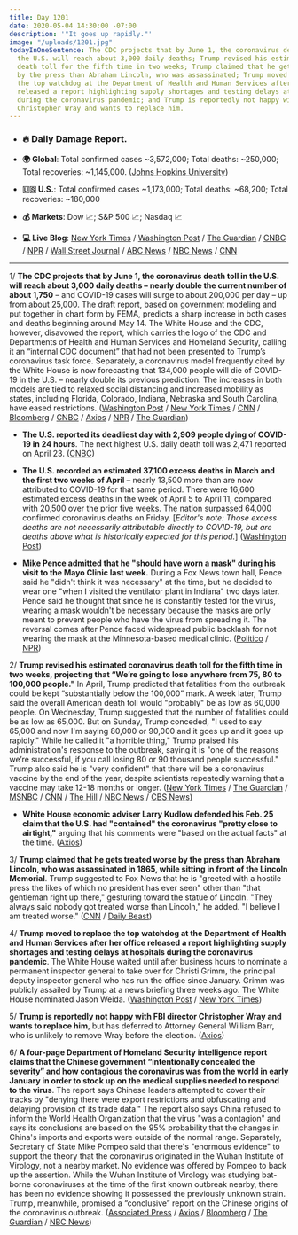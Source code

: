 ```yaml
---
title: Day 1201
date: 2020-05-04 14:30:00 -07:00
description: '"It goes up rapidly."'
image: "/uploads/1201.jpg"
todayInOneSentence: The CDC projects that by June 1, the coronavirus death toll in
  the U.S. will reach about 3,000 daily deaths; Trump revised his estimated coronavirus
  death toll for the fifth time in two weeks; Trump claimed that he gets treated worse
  by the press than Abraham Lincoln, who was assassinated; Trump moved to replace
  the top watchdog at the Department of Health and Human Services after her office
  released a report highlighting supply shortages and testing delays at hospitals
  during the coronavirus pandemic; and Trump is reportedly not happy with FBI director
  Christopher Wray and wants to replace him.
---
```


* ### 🔥 Daily Damage Report.

* **🌍 Global**: Total confirmed cases \~3,572,000; Total deaths: \~250,000; Total recoveries: \~1,145,000. ([Johns Hopkins University](https://coronavirus.jhu.edu/map.html))

* **🇺🇸 U.S.**: Total confirmed cases \~1,173,000; Total deaths: \~68,200; Total recoveries: \~180,000

* **💰 Markets**: Dow 📈; S&P 500 📈; Nasdaq 📈

* **💻 Live Blog**: [New York Times](https://www.nytimes.com/2020/05/04/us/coronavirus-live-updates.html?action=click&module=Spotlight&pgtype=Homepage) / [Washington Post](https://www.washingtonpost.com/nation/2020/05/04/coronavirus-update-us/) / [The Guardian](https://www.theguardian.com/world/live/2020/may/04/coronavirus-us-live-trump-second-wave-deaths-cuomo-new-york-latest-news-updates) / [CNBC](https://www.cnbc.com/2020/05/04/coronavirus-latest-updates.html) / [NPR](https://www.npr.org/sections/coronavirus-live-updates) / [Wall Street Journal](https://www.wsj.com/livecoverage/latest-updates/coronavirus?mod=theme_coronavirus-ribbon) / [ABC News](https://abcnews.go.com/Health/coronavirus-updates-italy-cautiously-emerges-worlds-longest-lockdown/story?id=70484662) / [NBC News](https://www.nbcnews.com/health/health-news/live-blog/2020-05-04-coronavirus-news-n1199156?icid=cv_marquee) / [CNN](https://www.cnn.com/us/live-news/us-coronavirus-update-05-04-20/index.html)

---

1/ **The CDC projects that by June 1, the coronavirus death toll in the U.S. will reach about 3,000 daily deaths – nearly double the current number of about 1,750** – and COVID-19 cases will surge to about 200,000 per day – up from about 25,000. The draft report, based on government modeling and put together in chart form by FEMA, predicts a sharp increase in both cases and deaths beginning around May 14. The White House and the CDC, however, disavowed the report, which carries the logo of the CDC and Departments of Health and Human Services and Homeland Security, calling it an “internal CDC document” that had not been presented to Trump’s coronavirus task force. Separately, a coronavirus model frequently cited by the White House is now forecasting that 134,000 people will die of COVID-19 in the U.S. – nearly double its previous prediction. The increases in both models are tied to relaxed social distancing and increased mobility as states, including Florida, Colorado, Indiana, Nebraska and South Carolina, have eased restrictions. ([Washington Post](https://www.washingtonpost.com/health/government-report-predicts-covid-19-cases-will-reach-200000-a-day-by-june-1/2020/05/04/02fe743e-8e27-11ea-a9c0-73b93422d691_story.html) / [New York Times](https://www.nytimes.com/2020/05/04/us/coronavirus-updates.html?action=click&module=Spotlight&pgtype=Homepage#link-7b42d0f5) / [CNN](https://www.cnn.com/2020/05/04/health/us-coronavirus-monday/index.html) / [Bloomberg](https://www.bloomberg.com/news/articles/2020-05-04/white-house-disclaims-projection-showing-surge-in-virus-outbreak?sref=MIBMEEoj) / [CNBC](https://www.cnbc.com/2020/05/04/coronavirus-trump-administration-projects-3000-deaths-per-day-by-june.html) / [Axios](https://www.axios.com/cdc-projections-coronavirus-may-june-a96726e7-acc8-4855-b603-dc6518f560f5.html) / [NPR](https://www.npr.org/sections/coronavirus-live-updates/2020/05/04/850143460/white-house-rejects-government-report-projecting-rising-coronavirus-death-toll) / [The Guardian](https://www.theguardian.com/world/live/2020/may/04/coronavirus-us-live-trump-second-wave-deaths-cuomo-new-york-latest-news-updates?page=with:block-5eb0397c8f0826dcf8dc2d2f#block-5eb0397c8f0826dcf8dc2d2f))

* **The U.S. reported its deadliest day with 2,909 people dying of COVID-19 in 24 hours**. The next highest U.S. daily death toll was 2,471 reported on April 23. ([CNBC](https://www.cnbc.com/2020/05/02/who-us-just-reported-deadliest-day-for-coronavirus.html))

* **The U.S. recorded an estimated 37,100 excess deaths in March and the first two weeks of April** – nearly 13,500 more than are now attributed to COVID-19 for that same period. There were 16,600 estimated excess deaths in the week of April 5 to April 11, compared with 20,500 over the prior five weeks. The nation surpassed 64,000 confirmed coronavirus deaths on Friday. \[*Editor's note: Those excess deaths are not necessarily attributable directly to  COVID-19, but are deaths above what is historically expected for this period.*\] ([Washington Post](https://www.washingtonpost.com/investigations/2020/05/02/excess-deaths-during-covid-19/?arc404=true))

* **Mike Pence admitted that he "should have worn a mask" during his visit to the Mayo Clinic last week.** During a Fox News town hall, Pence said he "didn't think it was necessary" at the time, but he decided to wear one "when I visited the ventilator plant in Indiana" two days later. Pence said he thought that since he is constantly tested for the virus, wearing a mask wouldn't be necessary because the masks are only meant to prevent people who have the virus from spreading it. The reversal comes after Pence faced widespread public backlash for not wearing the mask at the Minnesota-based medical clinic. ([Politico](https://www.politico.com/news/2020/05/03/pence-should-have-worn-mask-mayo-clinic-233360) / [NPR](https://www.npr.org/sections/coronavirus-live-updates/2020/05/03/849856919/pence-i-should-have-worn-a-mask-when-visiting-the-mayo-clinic))

2/ **Trump revised his estimated coronavirus death toll for the fifth time in two weeks, projecting that “We’re going to lose anywhere from 75, 80 to 100,000 people."** In April, Trump predicted that fatalities from the outbreak could be kept “substantially below the 100,000” mark. A week later, Trump said the overall American death toll would "probably" be as low as 60,000 people. On Wednesday, Trump suggested that the number of fatalities could be as low as 65,000. But on Sunday, Trump conceded, "I used to say 65,000 and now I'm saying 80,000 or 90,000 and it goes up and it goes up rapidly." While he called it "a horrible thing," Trump praised his administration's response to the outbreak, saying it is "one of the reasons we’re successful, if you call losing 80 or 90 thousand people successful." Trump also said he is "very confident" that there will be a coronavirus vaccine by the end of the year, despite scientists repeatedly warning that a vaccine may take 12-18 months or longer. ([New York Times](https://www.nytimes.com/2020/05/03/us/politics/trump-coronavirus.html) / [The Guardian](https://www.theguardian.com/world/2020/may/04/trump-very-confident-of-covid-19-vaccine-in-2020-and-predicts-up-to-100000-us-deaths) / [MSNBC](https://www.msnbc.com/rachel-maddow-show/5th-time-two-weeks-trump-tweaks-projected-death-toll-n1199276) / [CNN](https://www.cnn.com/2020/05/03/politics/trump-coronavirus-death-estimates/index.html) / [The Hill](https://thehill.com/homenews/administration/495905-trump-predicts-virus-death-toll-could-reach-100000-in-the-us) / [NBC News](https://www.nbcnews.com/politics/politics-news/trump-warns-coronavirus-death-toll-could-reach-100-000-n1199161) / [CBS News](https://www.cbsnews.com/news/trump-coronavirus-fatality-projection-100000/))

* **White House economic adviser Larry Kudlow defended his Feb. 25 claim that the U.S. had "contained" the coronavirus "pretty close to airtight,"** arguing that his comments were "based on the actual facts" at the time. ([Axios](https://www.axios.com/larry-kudlow-coronavirus-contained-129fa6f9-db25-459e-81c7-a8fe6f8f7ece.html))

3/ **Trump claimed that he gets treated worse by the press than Abraham Lincoln, who was assassinated in 1865, while sitting in front of the Lincoln Memorial**. Trump suggested to Fox News that he is "greeted with a hostile press the likes of which no president has ever seen" other than "that gentleman right up there," gesturing toward the statue of Lincoln. "They always said nobody got treated worse than Lincoln," he added. "I believe I am treated worse." ([CNN](https://www.cnn.com/2020/05/04/politics/trump-lincoln-press-treatment-deaths/index.html) / [Daily Beast](https://www.thedailybeast.com/trump-says-he-is-treated-worse-than-president-lincoln-who-was-assassinated))

4/ **Trump moved to replace the top watchdog at the Department of Health and Human Services after her office released a report highlighting supply shortages and testing delays at hospitals during the coronavirus pandemic**. The White House waited until after business hours to nominate a permanent inspector general to take over for Christi Grimm, the principal deputy inspector general who has run the office since January. Grimm was publicly assailed by Trump at a news briefing three weeks ago. The White House nominated Jason Weida. ([Washington Post](https://www.washingtonpost.com/politics/trump-replaces-hhs-watchdog-who-found-severe-shortages-at-hospitals-combating-coronavirus/2020/05/02/6e274372-8c87-11ea-ac8a-fe9b8088e101_story.html) / [New York Times](https://www.nytimes.com/2020/05/01/us/politics/trump-health-department-watchdog.html))

5/ **Trump is reportedly not happy with FBI director Christopher Wray and wants to replace him**, but has deferred to Attorney General William Barr, who is unlikely to remove Wray before the election. ([Axios](https://www.axios.com/fbi-michael-flynn-chris-wray-trump-00c13ada-569b-4f5e-bfa3-354b794ea9e0.html))

6/ **A four-page Department of Homeland Security intelligence report claims that the Chinese government “intentionally concealed the severity” and how contagious the coronavirus was from the world in early January in order to stock up on the medical supplies needed to respond to the virus**. The report says Chinese leaders attempted to cover their tracks by "denying there were export restrictions and obfuscating and delaying provision of its trade data." The report also says China refused to inform the World Health Organization that the virus "was a contagion" and says its conclusions are based on the 95% probability that the changes in China's imports and exports were outside of the normal range. Separately, Secretary of State Mike Pompeo said that there's "enormous evidence" to support the theory that the coronavirus originated in the Wuhan Institute of Virology, not a nearby market. No evidence was offered by Pompeo to back up the assertion. While the Wuhan Institute of Virology was studying bat-borne coronaviruses at the time of the first known outbreak nearby, there has been no evidence showing it possessed the previously unknown strain. Trump, meanwhile, promised a “conclusive” report on the Chinese origins of the coronavirus outbreak. ([Associated Press](https://apnews.com/bf685dcf52125be54e030834ab7062a8) / [Axios](https://www.axios.com/pompeo-coronavirus-wuhan-lab-5f305526-9ceb-49af-943a-fd8291a6d5d9.html) / [Bloomberg](https://www.bloomberg.com/news/articles/2020-05-03/pompeo-says-enormous-evidence-links-virus-to-wuhan-laboratory?sref=MIBMEEoj) / [The Guardian](https://www.theguardian.com/world/2020/may/04/five-eyes-network-contradicts-theory-covid-19-leaked-from-lab) / [NBC News](https://www.nbcnews.com/politics/national-security/dhs-report-china-hid-coronavirus-severity-order-hoard-medical-supplies-n1199221))